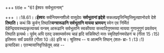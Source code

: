 +++
title = "61 ईश्वरः सर्वभूतानाम्"

+++
।।18.61।।**ईश्वरः** सर्वनियमनशीलो वासुदेवः **सर्वभूतानां हृद्देशे**
सकलप्रवृत्तिनिवृत्तिमूलज्ञानोदये देशे **तिष्ठति।** कथं किं कुर्वन्
तिष्ठति**यन्त्रारूढानि सर्वभूतानि मायया भ्रामयन्** स्वेन एव निर्मितं
देहेन्द्रियावस्थप्रकृत्याख्यं यन्त्रम् आरूढानि सर्वभूतानि स्वकीयया
सत्त्वादिगुणमय्या मायया गुणानुगुणं प्रवर्तयन् तिष्ठति इत्यर्थः। पूर्वम्
अपि एतद् उक्तम्सर्वस्य चाहं हृदि सन्निविष्टो मत्तः स्मृतिर्ज्ञानमपोहनं च
(गीता 15।15) इतिमत्तः सर्वं प्रवर्तते (गीता 10।8) इति च। श्रुतिश्च -- य
आत्मनि तिष्ठन् (शत॰ ब्रा॰ 1।13।1) इत्यादिका। एतन्मायानिवृत्तिहेतुम् आह --
